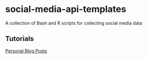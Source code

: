 # social-media-api-templates
 A collection of Bash and R scripts for collecting social media data

## Tutorials
[Personal Blog Posts](https://cborchers.com/tags/tutorial/)
